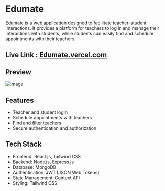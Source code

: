 # Edumate

Edumate is a web application designed to facilitate teacher-student interactions. It provides a platform for teachers to log in and manage their interactions with students, while students can easily find and schedule appointments with their teachers.

## Live Link : [Edumate.vercel.com](https://edumate-tutor.vercel.app/)

## Preview

![image](https://github.com/Akshat-Kumar-X/Edumate/assets/112055229/321520a8-b496-4843-95f1-0d4289ecc4bb)

## Features

- Teacher and student login
- Schedule appointments with teachers
- Find and filter teachers
- Secure authentication and authorization

## Tech Stack

- Frontend: React.js, Tailwind CSS
- Backend: Node.js, Express.js
- Database: MongoDB
- Authentication: JWT (JSON Web Tokens)
- State Management: Context API
- Styling: Tailwind CSS
